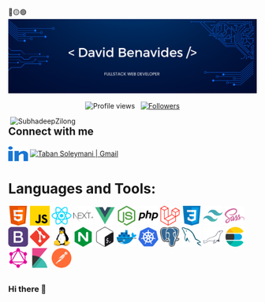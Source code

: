 <div>
🔴🟡🟢

<br>

</div>

<div align="center">
  <img src="https://raw.githubusercontent.com/davidbenadev/davidbenadev/main/3.png" alt="Card header"/>
</div>

<p align="center">
  <img src="https://komarev.com/ghpvc/?username=davidbenadev&color=blueviolet" alt="Profile views" />
  &nbsp;
  <a href="https://github.com/Pepyn0?tab=followers">
    <img src="https://img.shields.io/github/followers/davidbenadev?style=social" alt="Followers" />
  </a>
</p>

<p><img align="right" src="https://www.sarvika.com/wp-content/uploads/2021/03/Backend-Developer-Python-GIF-Dribble.gif" alt="SubhadeepZilong" width="500" /></p>




## Connect with me
<p align="left">
<a href="https://www.linkedin.com/in/david-rincon-benavides" target="blank"><img align="center" src="https://raw.githubusercontent.com/SubhadeepZilong/SubhadeepZilong/main/icons/Social/linked-in-alt.svg" alt="subhadeep-chakraborty-b341a8191" height="30" width="40" /></a>
<a href="mailto:davirin96@gmail.com" >
<img align="center" alt="Taban Soleymani | Gmail" width="30em" src="https://img.icons8.com/ios-glyphs/50/000000/gmail.png" />
</a>
</p>



# Languages and Tools:

<p align="left"> 

  <img src="https://raw.githubusercontent.com/SubhadeepZilong/SubhadeepZilong/0019f78fde9bc9587d864ff14d25ca23c3475e13/icons/FrontendDevelopment/html.svg" alt="react" width="40" height="40"/> 

  <img src="https://raw.githubusercontent.com/SubhadeepZilong/SubhadeepZilong/0019f78fde9bc9587d864ff14d25ca23c3475e13/icons/ProgrammingLanguages/javascript.svg" alt="vue" width="40" height="40"/> 
  <img src="https://raw.githubusercontent.com/SubhadeepZilong/SubhadeepZilong/0019f78fde9bc9587d864ff14d25ca23c3475e13/icons/FrontendDevelopment/reactjs.svg" alt="react" width="40" height="40"/> 
  <img src="https://raw.githubusercontent.com/SubhadeepZilong/SubhadeepZilong/0019f78fde9bc9587d864ff14d25ca23c3475e13/icons/StaticSiteGenerators/nextjs.svg" alt="next" width="40" height="40"/> 
  <img src="https://raw.githubusercontent.com/SubhadeepZilong/SubhadeepZilong/0019f78fde9bc9587d864ff14d25ca23c3475e13/icons/FrontendDevelopment/vuejs.svg" alt="vue" width="40" height="40"/> 
  <img src="https://raw.githubusercontent.com/SubhadeepZilong/SubhadeepZilong/0019f78fde9bc9587d864ff14d25ca23c3475e13/icons/BackendDevelopment/nodejs.svg" alt="node" width="40" height="40"/> 

  <img src="https://raw.githubusercontent.com/SubhadeepZilong/SubhadeepZilong/0019f78fde9bc9587d864ff14d25ca23c3475e13/icons/ProgrammingLanguages/php.svg" alt="next" width="40" height="40"/> 
  <img src="https://raw.githubusercontent.com/SubhadeepZilong/SubhadeepZilong/0019f78fde9bc9587d864ff14d25ca23c3475e13/icons/Framework/laravel.svg" alt="laravel" width="40" height="40"/> 


  <img src="https://raw.githubusercontent.com/SubhadeepZilong/SubhadeepZilong/0019f78fde9bc9587d864ff14d25ca23c3475e13/icons/FrontendDevelopment/css.svg" alt="vue" width="40" height="40"/> 
  <img src="https://raw.githubusercontent.com/SubhadeepZilong/SubhadeepZilong/0019f78fde9bc9587d864ff14d25ca23c3475e13/icons/FrontendDevelopment/tailwind.svg" alt="react" width="40" height="40"/> 
  <img src="https://raw.githubusercontent.com/SubhadeepZilong/SubhadeepZilong/0019f78fde9bc9587d864ff14d25ca23c3475e13/icons/FrontendDevelopment/sass.svg" alt="next" width="40" height="40"/> 
  <img src="https://raw.githubusercontent.com/SubhadeepZilong/SubhadeepZilong/0019f78fde9bc9587d864ff14d25ca23c3475e13/icons/FrontendDevelopment/bootstrap.svg" alt="vue" width="40" height="40"/> 

  <img src="https://raw.githubusercontent.com/SubhadeepZilong/SubhadeepZilong/0019f78fde9bc9587d864ff14d25ca23c3475e13/icons/Other/git.svg" alt="react" width="40" height="40"/> 

  <img src="https://github.com/SubhadeepZilong/SubhadeepZilong/blob/main/icons/Other/linux.svg" alt="next" width="40" height="40"/> 
  <img src="https://raw.githubusercontent.com/SubhadeepZilong/SubhadeepZilong/0019f78fde9bc9587d864ff14d25ca23c3475e13/icons/BackendDevelopment/nginx.svg" alt="nginx" width="40" height="40"/> 
  <img src="https://raw.githubusercontent.com/SubhadeepZilong/SubhadeepZilong/0019f78fde9bc9587d864ff14d25ca23c3475e13/icons/Devops/bash.svg" alt="bash" width="40" height="40"/> 
  <img src="https://raw.githubusercontent.com/SubhadeepZilong/SubhadeepZilong/0019f78fde9bc9587d864ff14d25ca23c3475e13/icons/Devops/docker.svg" alt="docker" width="40" height="40"/> 
  <img src="https://raw.githubusercontent.com/SubhadeepZilong/SubhadeepZilong/0019f78fde9bc9587d864ff14d25ca23c3475e13/icons/Devops/kubernetes.svg" alt="kurbenetes" width="40" height="40"/> 

  <img src="https://raw.githubusercontent.com/SubhadeepZilong/SubhadeepZilong/0019f78fde9bc9587d864ff14d25ca23c3475e13/icons/Database/postgresql.svg" alt="postgres" width="40" height="40"/> 
  <img src="https://raw.githubusercontent.com/SubhadeepZilong/SubhadeepZilong/0019f78fde9bc9587d864ff14d25ca23c3475e13/icons/Database/mysql.svg" alt="mysql" width="40" height="40"/> 
  <img src="https://raw.githubusercontent.com/SubhadeepZilong/SubhadeepZilong/0019f78fde9bc9587d864ff14d25ca23c3475e13/icons/Database/mariadb.svg" alt="mariadb" width="40" height="40"/> 
  <img src="https://raw.githubusercontent.com/SubhadeepZilong/SubhadeepZilong/0019f78fde9bc9587d864ff14d25ca23c3475e13/icons/Database/elasticsearch.svg" alt="elastic" width="40" height="40"/> 

  <img src="https://raw.githubusercontent.com/SubhadeepZilong/SubhadeepZilong/0019f78fde9bc9587d864ff14d25ca23c3475e13/icons/BackendDevelopment/graphql.svg" alt="graphql" width="40" height="40"/> 
  <img src="https://raw.githubusercontent.com/SubhadeepZilong/SubhadeepZilong/0019f78fde9bc9587d864ff14d25ca23c3475e13/icons/DataVisualization/kibana.svg" alt="kibana" width="40" height="40"/> 
  <img src="https://raw.githubusercontent.com/SubhadeepZilong/SubhadeepZilong/0019f78fde9bc9587d864ff14d25ca23c3475e13/icons/Software/postman.svg" alt="postman" width="40" height="40"/> 
  
</p>

##


<div>




### Hi there 👋

<!--
**davidbenadev/davidbenadev** is a ✨ _special_ ✨ repository because its `README.md` (this file) appears on your GitHub profile.

Here are some ideas to get you started:

- 🔭 I’m currently working on ...
- 🌱 I’m currently learning ...
- 👯 I’m looking to collaborate on ...
- 🤔 I’m looking for help with ...
- 💬 Ask me about ...
- 📫 How to reach me: ...
- 😄 Pronouns: ...
- ⚡ Fun fact: ...
-->
